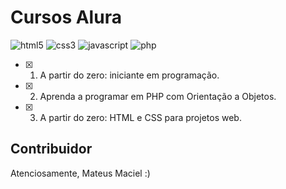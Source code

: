 # Cursos Alura

![html5](https://img.shields.io/badge/texto-html5-orange)
![css3](https://img.shields.io/badge/estilo-css3-blue)
![javascript](https://img.shields.io/badge/linguagem-javascript-yellow)
![php](https://img.shields.io/badge/linguagem-php-purple)

- [x] 1. A partir do zero: iniciante em programação.
- [x] 2. Aprenda a programar em PHP com Orientação a Objetos.
- [x] 3. A partir do zero: HTML e CSS para projetos web.

## Contribuidor

Atenciosamente, Mateus Maciel :)